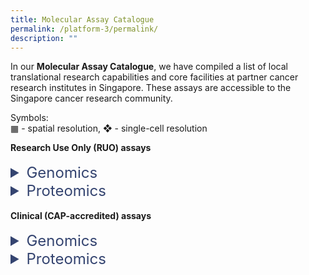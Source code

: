 ```yaml
---
title: Molecular Assay Catalogue
permalink: /platform-3/permalink/
description: ""
---
```

<style> 
	h1 { 
	margin: 0;
	padding: 0; 
	}
</style>

In our&nbsp;**Molecular Assay Catalogue**, we have compiled a list of local translational research capabilities and core facilities at partner cancer research institutes in Singapore. These assays are accessible to the Singapore cancer research community. <br>

Symbols:<br>
▦  - spatial resolution, 
❖ - single-cell resolution

<h4 style="margin: 0; padding: 0;"> Research Use Only (RUO) assays </h4>
<br>
<details>
  <summary style="font-size: 24px; color: #344470;">  Genomics</summary>
<table style="font-size: 12px;">
	
  <colgroup><col style="width: 25%;">
  <col style="width: 20%;">
  <col style="width: 40%;">
  <col style="width: 15%;">
  
  </colgroup><tbody><tr>
  <th>Assay</th>
  <th>Platform</th>
  <th>Description</th>
  <th>Service partner</th>
  </tr>
  <tr>
  <td rowspan="2">Whole Exome Sequencing (WES)</td>
  <td>NGS, Illumina NextSeq 500/550 <br>▦ ❖</td>
  <td>Targeted sequencing of protein-coding regions.</td>
		<td><a style="text-decoration: none; color: black;" href="https://www.example.com"><u>A*STAR CGD POLARIS</u></a></td>
  </tr>
  <tr>
  <td>NGS, MGI G400</td>
  <td>Targeted sequencing of protein-coding regions.</td>
  <td>NCCS CDH</td>
  </tr>
  <tr>
  <td rowspan="2">Whole Genome Sequencing (WGS)</td>
  <td>NGS, Illumina NextSeq 500/550</td>
  <td>Comprehensive whole-genome sequencing.</td>
  <td>A*STAR CGD POLARIS</td>
  </tr>
  <tr>

  <td>NGS, MGI G400</td>
  <td>Comprehensive whole-genome sequencing.</td>
  <td>NCCS CDH</td>
  </tr>
  <tr>
  <td rowspan="2">Bulk RNA Sequencing (RNA-seq)</td>
  <td>NGS, Illumina NextSeq 500/550</td>
  <td>Gene expression analysis from bulk samples.</td>
  <td>A*STAR CGD POLARIS</td>
  </tr>
  <tr>
  <td>NGS, MGI G400</td>
  <td>Gene expression analysis from bulk samples.</td>
  <td>NCCS CDH</td>
  </tr>
  <tr>
  <td rowspan="2">Targeted RNA Sequencing</td>
  <td>Nanostring nCounter</td>
  <td>Targeted gene expression analysis with Nanostring panels.</td>
  <td>NCCS CDH</td>
  </tr>
  <tr>
  <td>Agilent Magnis</td>
  <td>Whole-exome RNA sequencing for FFPE samples.</td>
  <td>NCCS CDH</td>
  </tr>
  <tr>
  <td>Targeted Genome Sequencing</td>
  <td>Agilent Magnis</td>
  <td>Targeted DNA/RNA panel sequencing (Asian Pancancer Panel).</td>
  <td>NCCS CDH</td>
  </tr>
  <tr>
  <td>Single-cell RNA Sequencing (scRNA-seq)</td>
  <td>10X Chromium</td>
  <td>Single-cell resolution whole-transcriptomic profiling.</td>
  <td>NCCS CDH</td>
  </tr>
  <tr>
  <td rowspan="4">Spatial Transcriptomics</td>
  <td>Nanostring GeoMx, nCounter</td>
  <td>Area-based analysis of the entire human transcriptome.</td>
  <td>NUS CSI MMA Core</td>
  </tr>
  <tr>

  <td>Nanostring CosMx</td>
  <td>Gene expression analysis of a 6,000-gene panel.</td>
  <td>Next Level Genomics</td>
  </tr>
  <tr>

  <td>10X Visum + CytAssist</td>
  <td>Whole-transcriptomic profiling at 55 µm resolution.</td>
  <td>NCCS CDH</td>
  </tr>
  <tr>

  <td>BGI Stereoseq</td>
  <td>Single-cell spatial whole-transcriptomic profiling.</td>
  <td>NCCS CDH</td>
  </tr>
  <tr>
  <td>DNA Methylation Profiling</td>
  <td>Illumina (Twist EM-Seq)</td>
  <td>Profiling methylated regions in the human genome.</td>
  <td>NCCS CDH</td>
  </tr>
  <tr>
  <td>Metagenomic Profiling</td>
  <td>Illumina (Twist Panviral)</td>
  <td>Profiling of 1,000+ viral human pathogens DNA samples.</td>
  <td>NCCS CDH</td>
  </tr>
  <tr>
  <td>Circulating Tumor Cells (CTCs)</td>
  <td>DEPArray</td>
  <td>Isolation of circulating tumor cells (CTCs) for profiling.</td>
  <td>NCCS CDH</td>
  </tr>
	<tr>
	<td style="font-size: 9px;" colspan="4"><br>
Service partners:<br>
A*STAR CGD POLARIS - Agency for Science, Technology and Research - Centre for Genome Diagnostics, Personalized OMIC Lattice for Advanced Research and Improving Stratification<br>
NCCS CDH - National Cancer Centre Singapore, Cancer Discovery Hub<br>
NUS CSI MMA Core - National University of Singapore, Cancer Science Institute of Singapore, Microscopy and Multiplex Assays Core<br>
<br>
Methods:<br>
EM-Seq - Enzymatic Methyl-sequencing<br>
NGS - Next Generation Sequencing<br><br></td>
	</tr>
  </tbody>
	</table>
	</details>
	
	

 <details><summary style="font-size: 24px; color: #344470;">  Proteomics</summary></details>

<br>
<h4 style="margin: 0; padding: 0;">Clinical (CAP-accredited) assays </h4>
<br>
<details>
  <summary style="font-size: 24px; color: #344470;">  Genomics</summary>
</details>
<details>
<summary style="font-size: 24px; color: #344470;">  Proteomics</summary>
</details>